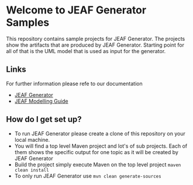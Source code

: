 # Welcome to JEAF Generator Samples #

This repository contains sample projects for JEAF Generator. The projects show the artifacts that are produced by JEAF Generator. Starting point for all of that is the UML model that is used as input for the generator.


## Links ##
For further information please refe to our documentation

* [JEAF Generator](https://anaptecs.atlassian.net/l/c/N7r5x11X)
* [JEAF Modelling Guide](https://anaptecs.atlassian.net/l/c/1B2ci31g)

## How do I get set up? ##

* To run JEAF Generator please create a clone of this repository on your local machine.
* You will find a top level Maven project and lot's of sub projects. Each of them shows the specific output for one topic as it will be created by JEAF Generator 
* Build the project simply execute Maven on the top level project `maven clean install`
* To only run JEAF Generator use `mvn clean generate-sources`

